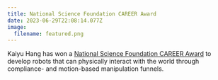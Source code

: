 ```yaml
---
title: National Science Foundation CAREER Award
date: 2023-06-29T22:08:14.077Z
image:
  filename: featured.png
---
```

Kaiyu Hang has won a [National Science Foundation CAREER Award](https://news.rice.edu/news/2023/rice-us-kaiyu-hang-wins-nsf-career-award) to develop robots that can physically interact with the world through compliance- and motion-based manipulation funnels.